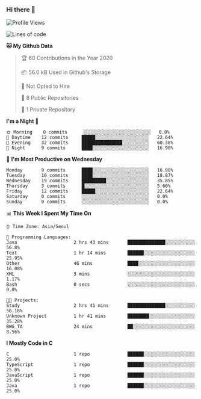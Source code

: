 

### Hi there 👋

<!--
**anf36/anf36** is a ✨ _special_ ✨ repository because its `README.md` (this file) appears on your GitHub profile.

Here are some ideas to get you started:

- 🔭 I’m currently working on ...
- 🌱 I’m currently learning ...
- 👯 I’m looking to collaborate on ...
- 🤔 I’m looking for help with ...
- 💬 Ask me about ...
- 📫 How to reach me: ...
- 😄 Pronouns: ...
- ⚡ Fun fact: ...
-->
<!--START_SECTION:waka-->
![Profile Views](http://img.shields.io/badge/Profile%20Views-7-blue)

![Lines of code](https://img.shields.io/badge/From%20Hello%20World%20I%27ve%20Written-954570%20lines%20of%20code-blue)

**🐱 My Github Data** 

> 🏆 60 Contributions in the Year 2020
 > 
> 📦 56.0 kB Used in Github's Storage 
 > 
> 🚫 Not Opted to Hire
 > 
> 📜 8 Public Repositories 
 > 
> 🔑 1 Private Repository 
 > 
**I'm a Night 🦉** 

```text
🌞 Morning    0 commits      ░░░░░░░░░░░░░░░░░░░░░░░░░   0.0% 
🌆 Daytime    12 commits     █████░░░░░░░░░░░░░░░░░░░░   22.64% 
🌃 Evening    32 commits     ███████████████░░░░░░░░░░   60.38% 
🌙 Night      9 commits      ████░░░░░░░░░░░░░░░░░░░░░   16.98%

```
📅 **I'm Most Productive on Wednesday** 

```text
Monday       9 commits      ████░░░░░░░░░░░░░░░░░░░░░   16.98% 
Tuesday      10 commits     ████░░░░░░░░░░░░░░░░░░░░░   18.87% 
Wednesday    19 commits     █████████░░░░░░░░░░░░░░░░   35.85% 
Thursday     3 commits      █░░░░░░░░░░░░░░░░░░░░░░░░   5.66% 
Friday       12 commits     █████░░░░░░░░░░░░░░░░░░░░   22.64% 
Saturday     0 commits      ░░░░░░░░░░░░░░░░░░░░░░░░░   0.0% 
Sunday       0 commits      ░░░░░░░░░░░░░░░░░░░░░░░░░   0.0%

```


📊 **This Week I Spent My Time On** 

```text
⌚︎ Time Zone: Asia/Seoul

💬 Programming Languages: 
Java                     2 hrs 43 mins       ██████████████░░░░░░░░░░░   56.8% 
Text                     1 hr 14 mins        ██████░░░░░░░░░░░░░░░░░░░   25.95% 
Other                    46 mins             ████░░░░░░░░░░░░░░░░░░░░░   16.08% 
XML                      3 mins              ░░░░░░░░░░░░░░░░░░░░░░░░░   1.17% 
Bash                     0 secs              ░░░░░░░░░░░░░░░░░░░░░░░░░   0.0%

🐱‍💻 Projects: 
Study                    2 hrs 41 mins       ██████████████░░░░░░░░░░░   56.16% 
Unknown Project          1 hr 41 mins        ████████░░░░░░░░░░░░░░░░░   35.28% 
BWG_TA                   24 mins             ██░░░░░░░░░░░░░░░░░░░░░░░   8.56%

```

**I Mostly Code in C** 

```text
C                        1 repo              ██████░░░░░░░░░░░░░░░░░░░   25.0% 
TypeScript               1 repo              ██████░░░░░░░░░░░░░░░░░░░   25.0% 
JavaScript               1 repo              ██████░░░░░░░░░░░░░░░░░░░   25.0% 
Java                     1 repo              ██████░░░░░░░░░░░░░░░░░░░   25.0%

```



<!--END_SECTION:waka-->
